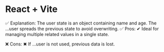 # React + Vite
✅ Explanation:
The user state is an object containing name and age.
The ...user spreads the previous state to avoid overwriting.
✅ Pros:
✔ Ideal for managing multiple related values in a single state.

❌ Cons:
✖ If ...user is not used, previous data is lost.